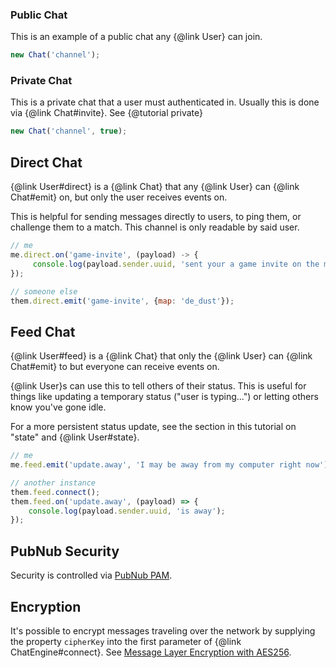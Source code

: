 ### Public Chat

This is an example of a public chat any {@link User} can join.

```js
new Chat('channel');
```

### Private Chat

This is a private chat that a user must authenticated in. Usually this is done via {@link Chat#invite}. See {@tutorial private}

```js
new Chat('channel', true);
```

## Direct Chat

{@link User#direct} is a {@link Chat} that any {@link User} can {@link Chat#emit} on, but only the user receives events on.

This is helpful for sending messages directly to users, to ping them, or challenge them to a match. This channel is only readable by said user.

```js
// me
me.direct.on('game-invite', (payload) -> {
     console.log(payload.sender.uuid, 'sent your a game invite on the map', payload.data.map);
});

// someone else
them.direct.emit('game-invite', {map: 'de_dust'});
```

## Feed Chat

{@link User#feed} is a {@link Chat} that only the {@link User} can {@link Chat#emit} to but everyone can receive events on.

{@link User}s can use this to tell others of their status. This is useful for things like updating a temporary status ("user is typing...") or letting others know you've gone idle.

For a more persistent status update, see the section in this tutorial on "state" and {@link User#state}.

```js
// me
me.feed.emit('update.away', 'I may be away from my computer right now');

// another instance
them.feed.connect();
them.feed.on('update.away', (payload) => {
    console.log(payload.sender.uuid, 'is away');
});
```

## PubNub Security

Security is controlled via [PubNub PAM](https://www.pubnub.com/docs/tutorials/pubnub-access-manager).

## Encryption

It's possible to encrypt messages traveling over the network by supplying the property ```cipherKey``` into the first parameter of {@link ChatEngine#connect}. See [Message Layer Encryption with AES256](https://www.pubnub.com/docs/web-javascript/pam-security#message_layer_encryption_with_aes256).
